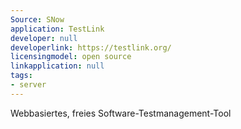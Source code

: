 ```yaml
---
Source: SNow
application: TestLink
developer: null
developerlink: https://testlink.org/
licensingmodel: open source
linkapplication: null
tags:
- server
---
```

Webbasiertes, freies Software-Testmanagement-Tool
